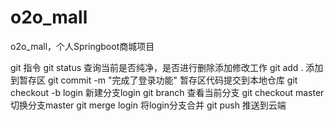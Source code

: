 # o2o_mall
o2o_mall，个人Springboot商城项目




git 指令
git status  查询当前是否纯净，是否进行删除添加修改工作
git add .  添加到暂存区
git commit -m "完成了登录功能"  暂存区代码提交到本地仓库
git checkout -b login  新建分支login
git branch  查看当前分支
git checkout master  切换分支master
git merge login  将login分支合并
git push 推送到云端
